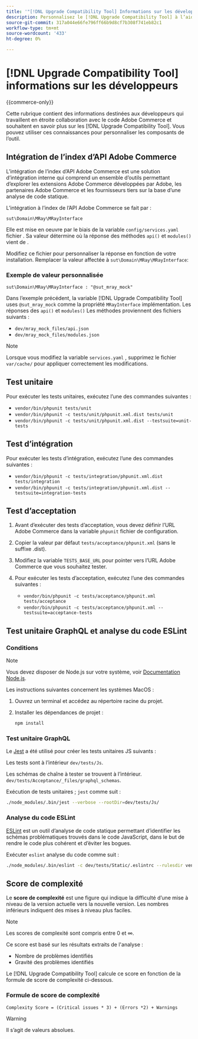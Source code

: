 ```yaml
---
title: '"[!DNL Upgrade Compatibility Tool] Informations sur les développeurs"'
description: Personnalisez le [!DNL Upgrade Compatibility Tool] à l’aide de l’intégration de l’index d’API.
source-git-commit: 317a044e66fe796ff66b9d8cf7b308f741eb82c1
workflow-type: tm+mt
source-wordcount: '433'
ht-degree: 0%

---
```



# [!DNL Upgrade Compatibility Tool] informations sur les développeurs

{{commerce-only}}

Cette rubrique contient des informations destinées aux développeurs qui travaillent en étroite collaboration avec le code Adobe Commerce et souhaitent en savoir plus sur les [!DNL Upgrade Compatibility Tool]. Vous pouvez utiliser ces connaissances pour personnaliser les composants de l’outil.

## Intégration de l’index d’API Adobe Commerce

L’intégration de l’index d’API Adobe Commerce est une solution d’intégration interne qui comprend un ensemble d’outils permettant d’explorer les extensions Adobe Commerce développées par Adobe, les partenaires Adobe Commerce et les fournisseurs tiers sur la base d’une analyse de code statique.

L’intégration à l’index de l’API Adobe Commerce se fait par :

`sut\Domain\MRay\MRayInterface`

Elle est mise en oeuvre par le biais de la variable `config/services.yaml` fichier . Sa valeur détermine où la réponse des méthodes `api()` et `modules()` vient de .

Modifiez ce fichier pour personnaliser la réponse en fonction de votre installation. Remplacer la valeur affectée à `sut\Domain\MRay\MRayInterface`:

### Exemple de valeur personnalisée

`sut\Domain\MRay\MRayInterface : "@sut_mray_mock"`

Dans l’exemple précédent, la variable [!DNL Upgrade Compatibility Tool] uses `@sut_mray_mock` comme la propriété `MRayInterface` implémentation. Les réponses des `api()` et `modules()` Les méthodes proviennent des fichiers suivants :

- `dev/mray_mock_files/api.json`
- `dev/mray_mock_files/modules.json`

>[!NOTE]
>
>Lorsque vous modifiez la variable `services.yaml` , supprimez le fichier `var/cache/` pour appliquer correctement les modifications.

## Test unitaire

Pour exécuter les tests unitaires, exécutez l’une des commandes suivantes :

- `vendor/bin/phpunit tests/unit`
- `vendor/bin/phpunit -c tests/unit/phpunit.xml.dist tests/unit`
- `vendor/bin/phpunit -c tests/unit/phpunit.xml.dist --testsuite=unit-tests`

## Test d’intégration

Pour exécuter les tests d’intégration, exécutez l’une des commandes suivantes :

- `vendor/bin/phpunit -c tests/integration/phpunit.xml.dist tests/integration`
- `vendor/bin/phpunit -c tests/integration/phpunit.xml.dist --testsuite=integration-tests`

## Test d’acceptation

1. Avant d’exécuter des tests d’acceptation, vous devez définir l’URL Adobe Commerce dans la variable `phpunit` fichier de configuration.
1. Copier la valeur par défaut `tests/acceptance/phpunit.xml` (sans le suffixe .dist).
1. Modifiez la variable `TESTS_BASE_URL` pour pointer vers l’URL Adobe Commerce que vous souhaitez tester.
1. Pour exécuter les tests d’acceptation, exécutez l’une des commandes suivantes :

   - `vendor/bin/phpunit -c tests/acceptance/phpunit.xml tests/acceptance`
   - `vendor/bin/phpunit -c tests/acceptance/phpunit.xml --testsuite=acceptance-tests`

## Test unitaire GraphQL et analyse du code ESLint

### Conditions

>[!NOTE]
>
>Vous devez disposer de Node.js sur votre système, voir [Documentation Node.js](https://nodejs.dev/learn/how-to-install-nodejs).

Les instructions suivantes concernent les systèmes MacOS :

1. Ouvrez un terminal et accédez au répertoire racine du projet.
1. Installer les dépendances de projet :

   ```bash
   npm install
   ```

### Test unitaire GraphQL

Le [Jest](https://jestjs.io/docs/getting-started) a été utilisé pour créer les tests unitaires JS suivants :

Les tests sont à l’intérieur `dev/tests/Js`.

Les schémas de chaîne à tester se trouvent à l’intérieur. `dev/tests/Acceptance/_files/graphql_schemas`.

Exécution de tests unitaires ; `jest` comme suit :

```bash
./node_modules/.bin/jest --verbose --rootDir=dev/tests/Js/
```

### Analyse du code ESLint

[ESLint](https://eslint.org/docs/user-guide/getting-started) est un outil d’analyse de code statique permettant d’identifier les schémas problématiques trouvés dans le code JavaScript, dans le but de rendre le code plus cohérent et d’éviter les bogues.

Exécuter `eslint` analyse du code comme suit :

```bash
./node_modules/.bin/eslint -c dev/tests/Static/.eslintrc --rulesdir vendor/magento/magento-coding-standard/eslint/rules path/to/analyse
```

## Score de complexité

Le **score de complexité** est une figure qui indique la difficulté d’une mise à niveau de la version actuelle vers la nouvelle version. Les nombres inférieurs indiquent des mises à niveau plus faciles.

>[!NOTE]
>
>Les scores de complexité sont compris entre 0 et ∞.

Ce score est basé sur les résultats extraits de l&#39;analyse :

- Nombre de problèmes identifiés
- Gravité des problèmes identifiés

Le [!DNL Upgrade Compatibility Tool] calcule ce score en fonction de la formule de score de complexité ci-dessous.

### Formule de score de complexité

`Complexity Score = (Critical issues * 3) + (Errors *2) + Warnings`

>[!WARNING]
>
>Il s’agit de valeurs absolues.

